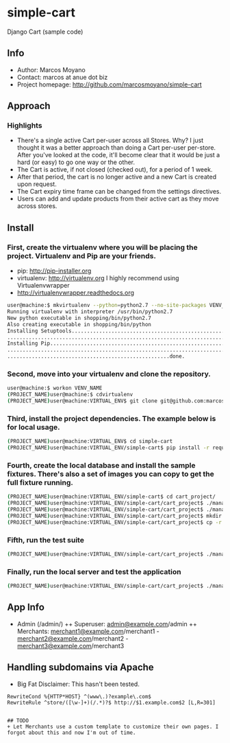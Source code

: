 simple-cart
===========

Django Cart (sample code)

## Info

+ Author: Marcos Moyano
+ Contact: marcos at anue dot biz
+ Project homepage: http://github.com/marcosmoyano/simple-cart

## Approach
### Highlights
+ There's a single active Cart per-user across all Stores. Why? I just thought it was a better
approach than doing a Cart per-user per-store. After you've looked at the code,
it'll become clear that it would be just a hard (or easy) to go one way or the other.
+ The Cart is active, if not closed (checked out), for a period of 1 week.
+ After that period, the cart is no longer active and a new Cart is created upon request.
+ The Cart expiry time frame can be changed from the settings directives.
+ Users can add and update products from their active cart as they move across stores.


## Install

### First, create the virtualenv where you will be placing the project. Virtualenv and Pip are your friends.
+ pip: http://pip-installer.org
+ virtualenv: http://virtualenv.org
I highly recommend using Virtualenvwrapper
+ http://virtualenvwrapper.readthedocs.org

```sh
user@machine:$ mkvirtualenv --python=python2.7 --no-site-packages VENV_NAME
Running virtualenv with interpreter /usr/bin/python2.7
New python executable in shopping/bin/python2.7
Also creating executable in shopping/bin/python
Installing Setuptools.........................................................................................................................$
....................................................................................................done.
Installing Pip.................................................................................................................................
...............................................................................................................................................
.....................................................done.

```

### Second, move into your virtualenv and clone the repository.

```sh
user@machine:$ workon VENV_NAME
(PROJECT_NAME)user@machine:$ cdvirtualenv
(PROJECT_NAME)user@machine:VIRTUAL_ENV$ git clone git@github.com:marcosmoyano/simple-cart.git
```

### Third, install the project dependencies. The example below is for local usage.

```sh
(PROJECT_NAME)user@machine:VIRTUAL_ENV$ cd simple-cart
(PROJECT_NAME)user@machine:VIRTUAL_ENV/simple-cart$ pip install -r requirements/local.txt
```

### Fourth, create the local database and install the sample fixtures. There's also a set of images you can copy to get the full fixture running.

```sh
(PROJECT_NAME)user@machine:VIRTUAL_ENV/simple-cart$ cd cart_project/
(PROJECT_NAME)user@machine:VIRTUAL_ENV/simple-cart/cart_project$ ./manage.py syncdb --noinput --settings=cart_project.settings.local
(PROJECT_NAME)user@machine:VIRTUAL_ENV/simple-cart/cart_project$ ./manage.py migrate --settings=cart_project.settings.local
(PROJECT_NAME)user@machine:VIRTUAL_ENV/simple-cart/cart_project$ mkdir media
(PROJECT_NAME)user@machine:VIRTUAL_ENV/simple-cart/cart_project$ cp -r stores/fixtures/media/* media/


```

### Fifth, run the test suite
```sh
(PROJECT_NAME)user@machine:VIRTUAL_ENV/simple-cart/cart_project$ ./manage.py test --settings=cart_project.settings.test
```

### Finally, run the local server and test the application

```sh
(PROJECT_NAME)user@machine:VIRTUAL_ENV/simple-cart/cart_project$ ./manage.py runserver --settings=cart_project.settings.local

```

## App Info
+ Admin (/admin/)
++ Superuser: admin@example.com/admin
++ Merchants: merchant1@example.com/merchant1 - merchant2@example.com/merchant2 - merchant3@example.com/merchant3


## Handling subdomains via Apache
+ Big Fat Disclaimer: This hasn't been tested.

```
RewriteCond %{HTTP*HOST} ^(www\.)?example\.com$
RewriteRule ^store/([\w-]+)(/.*)?$ http://$1.example.com$2 [L,R=301]
```
```

## TODO
+ Let Merchants use a custom template to customize their own pages. I forgot about this and now I'm out of time.
